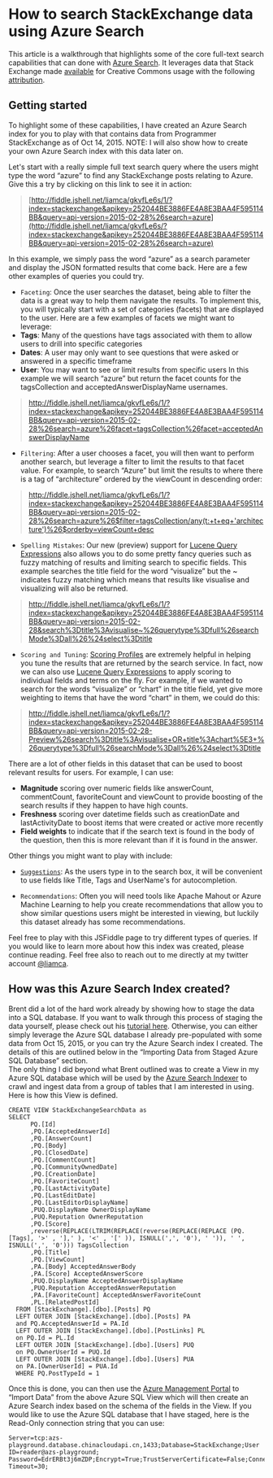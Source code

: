 <properties
	pageTitle="How to search StackExchange data using Azure Search | Windows Azure | Hosted cloud search service"
	description="Learn how to perform REST searches using Azure Search, a cloud hosted search service on Windows Azure."
	services="search"
	documentationCenter=""
	authors="liamca"
	manager="pablocas"
	editor=""/>

<tags
	ms.service="search"
	ms.date="11/04/2015"
	wacn.date=""/>

# How to search StackExchange data using Azure Search

This article is a walkthrough that highlights some of the core full-text search capabilities that can done with [Azure Search](/home/features/search/).  It leverages data that Stack Exchange made [available](https://archive.org/details/stackexchange) for Creative Commons usage with the following [attribution](http://blog.stackoverflow.com/2009/06/attribution-required/).

## Getting started

To highlight some of these capabilities, I have created an Azure Search index for you to play with that contains data from Programmer StackExchange as of Oct 14, 2015. NOTE: I will also show how to create your own Azure Search index with this data later on.  

Let's start with a really simple full text search query where the users might type the word “azure” to find any StackExchange posts relating to Azure.  Give this a try by clicking on this link to see it in action:

> [http://fiddle.jshell.net/liamca/gkvfLe6s/1/?index=stackexchange&apikey=252044BE3886FE4A8E3BAA4F595114BB&query=api-version=2015-02-28%26search=azure](http://fiddle.jshell.net/liamca/gkvfLe6s/?index=stackexchange&apikey=252044BE3886FE4A8E3BAA4F595114BB&query=api-version=2015-02-28%26search=azure)

In this example, we simply pass the word “azure” as a search parameter and display the JSON formatted results that come back.  Here are a few other examples of queries you could try.

-	`Faceting`: Once the user searches the dataset, being able to filter the data is a great way to help them navigate the results.  To implement this, you will typically start with a set of categories (facets) that are displayed to the user.  Here are a few examples of facets we might want to leverage:
  -	**Tags**: Many of the questions have tags associated with them to allow users to drill into specific categories
  -	**Dates**: A user may only want to see questions that were asked or answered in a specific timeframe
  -	**User**:  You may want to see or limit results from specific users
In this example we will search “azure” but return the facet counts for the tagsCollection and acceptedAnswerDisplayName usernames.

> <http://fiddle.jshell.net/liamca/gkvfLe6s/1/?index=stackexchange&apikey=252044BE3886FE4A8E3BAA4F595114BB&query=api-version=2015-02-28%26search=azure%26facet=tagsCollection%26facet=acceptedAnswerDisplayName>

-	`Filtering`: After a user chooses a facet, you will then want to perform another search, but leverage a filter to limit the results to that facet value.  For example, to search “Azure” but limit the results to where there is a tag of “architecture” ordered by the viewCount in descending order:

> <http://fiddle.jshell.net/liamca/gkvfLe6s/1/?index=stackexchange&apikey=252044BE3886FE4A8E3BAA4F595114BB&query=api-version=2015-02-28%26search=azure%26$filter=tagsCollection/any(t:+t+eq+'architecture')%26$orderby=viewCount+desc>

-	`Spelling Mistakes`: Our new (preview) support for [Lucene Query Expressions](https://msdn.microsoft.com/zh-cn/library/mt589323.aspx) also allows you to do some pretty fancy queries such as fuzzy matching of results and limiting search to specific fields.  This example searches the title field for the word “visualize” but the ~ indicates fuzzy matching which means that results like visualise and visualizing will also be returned.

> <http://fiddle.jshell.net/liamca/gkvfLe6s/1/?index=stackexchange&apikey=252044BE3886FE4A8E3BAA4F595114BB&query=api-version=2015-02-28&search%3Dtitle%3Avisualise~%26querytype%3Dfull%26searchMode%3Dall%26%24select%3Dtitle>

-	`Scoring and Tuning`: [Scoring Profiles](https://msdn.microsoft.com/zh-cn/library/azure/dn798928.aspx) are extremely helpful in helping you tune the results that are returned by the search service.  In fact, now we can also use [Lucene Query Expressions](https://msdn.microsoft.com/zh-cn/library/mt589323.aspx) to apply scoring to individual fields and terms on the fly.  For example, if we wanted to search for the words “visualize” or “chart” in the title field, yet give more weighting to items that have the word “chart” in them, we could do this:

> <http://fiddle.jshell.net/liamca/gkvfLe6s/1/?index=stackexchange&apikey=252044BE3886FE4A8E3BAA4F595114BB&query=api-version=2015-02-28-Preview%26search%3Dtitle%3Avisualise+OR+title%3Achart%5E3+%26querytype%3Dfull%26searchMode%3Dall%26%24select%3Dtitle>

  There are a lot of other fields in this dataset that can be used to boost relevant results for users.  For example, I can use:

  -	**Magnitude** scoring over numeric fields like answerCount, commentCount, favoriteCount and viewCount to provide boosting of the search results if they happen to have high counts.
  -	**Freshness** scoring over datetime fields such as creationDate and lastActivityDate to boost items that were created or active more recently
  -	**Field weights** to indicate that if the search text is found in the body of the question, then this is more relevant than if it is found in the answer.

Other things you might want to play with include:

-	[`Suggestions`](https://msdn.microsoft.com/zh-cn/library/azure/mt131377.aspx): As the users type in to the search box, it will be convenient to use fields like Title, Tags and UserName's for autocompletion.  

-	`Recommendations`: Often you will need tools like Apache Mahout or Azure Machine Learning to help you create recommendations that allow you to show similar questions users might be interested in viewing, but luckily this dataset already has some recommendations.

Feel free to play with this JSFiddle page to try different types of queries.  If you would like to learn more about how this index was created, please continue reading.  Feel free also to reach out to me directly at my twitter account [@liamca](https://twitter.com/liamca).

## How was this Azure Search Index created?

Brent did a lot of the hard work already by showing how to stage the data into a SQL database.  If you want to walk through this process of staging the data yourself, please check out his [tutorial here](http://www.brentozar.com/archive/2014/01/how-to-query-the-stackexchange-databases/).  Otherwise, you can either simply leverage the Azure SQL database I already pre-populated with some data from Oct 15, 2015, or you can try the Azure Search index I created.  The details of this are outlined below in the “Importing Data from Staged Azure SQL Database” section.  
The only thing I did beyond what Brent outlined was to create a View in my Azure SQL database which will be used by the [Azure Search Indexer](https://msdn.microsoft.com/zh-cn/library/azure/dn946891.aspx) to crawl and ingest data from a group of tables that I am interested in using.  Here is how this View is defined.

    CREATE VIEW StackExchangeSearchData as
    SELECT
          PQ.[Id]
          ,PQ.[AcceptedAnswerId]
          ,PQ.[AnswerCount]
          ,PQ.[Body]
          ,PQ.[ClosedDate]
          ,PQ.[CommentCount]
          ,PQ.[CommunityOwnedDate]
          ,PQ.[CreationDate]
          ,PQ.[FavoriteCount]
          ,PQ.[LastActivityDate]
          ,PQ.[LastEditDate]
          ,PQ.[LastEditorDisplayName]
    	  ,PUQ.DisplayName OwnerDisplayName
    	  ,PUQ.Reputation OwnerReputation
          ,PQ.[Score]
          ,reverse(REPLACE(LTRIM(REPLACE(reverse(REPLACE(REPLACE (PQ.[Tags], '>' , '],' ), '<' , '[' )), ISNULL(',', '0'), ' ')), ' ', ISNULL(',', '0'))) TagsCollection
          ,PQ.[Title]
          ,PQ.[ViewCount]
    	  ,PA.[Body] AcceptedAnswerBody
    	  ,PA.[Score] AcceptedAnswerScore
    	  ,PUQ.DisplayName AcceptedAnswerDisplayName
    	  ,PUQ.Reputation AcceptedAnswerReputation
    	  ,PA.[FavoriteCount] AcceptedAnswerFavoriteCount
    	  ,PL.[RelatedPostId]
      FROM [StackExchange].[dbo].[Posts] PQ
      LEFT OUTER JOIN [StackExchange].[dbo].[Posts] PA
      and PQ.AcceptedAnswerId = PA.Id
      LEFT OUTER JOIN [StackExchange].[dbo].[PostLinks] PL
      on PQ.Id = PL.Id
      LEFT OUTER JOIN [StackExchange].[dbo].[Users] PUQ
      on PQ.OwnerUserId = PUQ.Id
      LEFT OUTER JOIN [StackExchange].[dbo].[Users] PUA
      on PA.[OwnerUserId] = PUA.Id
      WHERE PQ.PostTypeId = 1

Once this is done, you can then use the [Azure Management Portal](https://manage.windowsazure.cn) to “Import Data” from the above Azure SQL View which will then create an Azure Search index based on the schema of the fields in the View.  If you would like to use the Azure SQL database that I have staged, here is the Read-Only connection string that you can use:

    Server=tcp:azs-playground.database.chinacloudapi.cn,1433;Database=StackExchange;User ID=reader@azs-playground;
    Password=EdrERBt3j6mZDP;Encrypt=True;TrustServerCertificate=False;Connection Timeout=30;
